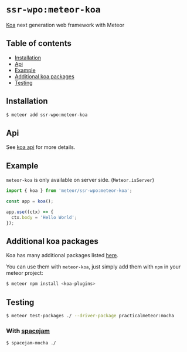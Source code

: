 # `ssr-wpo:meteor-koa`
[Koa](http://koajs.com/) next generation web framework with Meteor

## Table of contents
- [Installation](#installation)
- [Api](#api)
- [Example](#example)
- [Additional koa packages](#additional)
- [Testing](#testing)

## <a name='installation'>Installation</a>
```bash
$ meteor add ssr-wpo:meteor-koa
```

## <a name='api'>Api</a>
See [koa api](https://github.com/koajs/koa/tree/v2.x) for more details.

## <a name='example'>Example</a>
`meteor-koa` is only available on server side. (`Meteor.isServer`)

```javascript
import { koa } from 'meteor/ssr-wpo:meteor-koa';

const app = koa();

app.use((ctx) => {
  ctx.body = 'Hello World';
});
```

## <a name='additional'>Additional koa packages</a>
Koa has many additional packages listed [here](https://github.com/koajs/koa/wiki).

You can use them with `meteor-koa`, just simply add them with `npm` in your meteor project:
```bash
$ meteor npm install <koa-plugins>
```

## <a name='testing'>Testing</a>
```bash
$ meteor test-packages ./ --driver-package practicalmeteor:mocha
```
### With [spacejam](https://www.npmjs.com/package/spacejam)
```bash
$ spacejam-mocha ./
```
